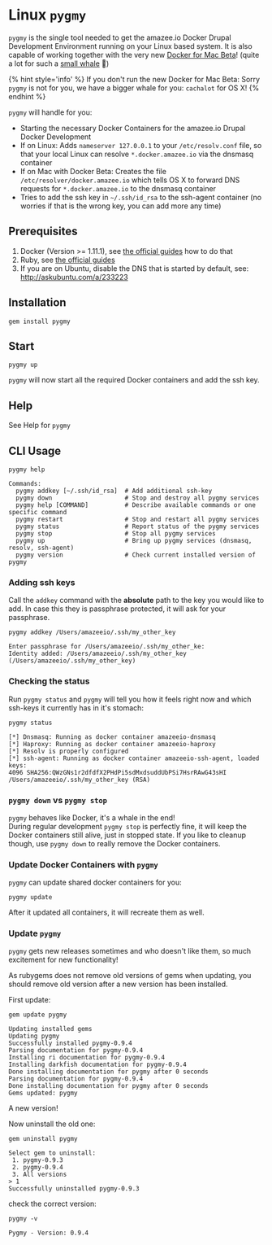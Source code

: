 # Linux `pygmy`

<!-- toc -->


`pygmy` is the single tool needed to get the amazee.io Docker Drupal Development Environment running on your Linux based system. It is also capable of working together with the very new [Docker for Mac Beta](https://blog.docker.com/2016/03/docker-for-mac-windows-beta/)! (quite a lot for such a [small whale](https://en.wikipedia.org/wiki/Pygmy_sperm_whale) 🐳)

{% hint style='info' %}
If you don't run the new Docker for Mac Beta: Sorry `pygmy` is not for you, we have a bigger whale for you: `cachalot` for OS X!
{% endhint %}

`pygmy` will handle for you:
* Starting the necessary Docker Containers for the amazee.io Drupal Docker Development
* If on Linux: Adds `nameserver 127.0.0.1` to your `/etc/resolv.conf` file, so that your local Linux can resolve `*.docker.amazee.io` via the dnsmasq container
* If on Mac with Docker Beta: Creates the file `/etc/resolver/docker.amazee.io` which tells OS X to forward DNS requests for `*.docker.amazee.io` to the dnsmasq container
* Tries to add the ssh key in `~/.ssh/id_rsa` to the ssh-agent container (no worries if that is the wrong key, you can add more any time)



## Prerequisites
1. Docker (Version >= 1.11.1), see [the official guides](https://docs.docker.com/engine/installation/) how to do that
2. Ruby, see [the official guides ](https://www.ruby-lang.org/en/documentation/installation/)
3. If you are on Ubuntu, disable the DNS that is started by default, see: http://askubuntu.com/a/233223

## Installation
    gem install pygmy

## Start

    pygmy up

`pygmy` will now start all the required Docker containers and add the ssh key.

## Help

See Help for `pygmy`

## CLI Usage

```
pygmy help

Commands:
  pygmy addkey [~/.ssh/id_rsa]  # Add additional ssh-key
  pygmy down                    # Stop and destroy all pygmy services
  pygmy help [COMMAND]          # Describe available commands or one specific command
  pygmy restart                 # Stop and restart all pygmy services
  pygmy status                  # Report status of the pygmy services
  pygmy stop                    # Stop all pygmy services
  pygmy up                      # Bring up pygmy services (dnsmasq, resolv, ssh-agent)
  pygmy version                 # Check current installed version of pygmy
```

### Adding ssh keys

Call the `addkey` command with the **absolute** path to the key you would like to add. In case this they is passphrase protected, it will ask for your passphrase.

    pygmy addkey /Users/amazeeio/.ssh/my_other_key

    Enter passphrase for /Users/amazeeio/.ssh/my_other_ke:
    Identity added: /Users/amazeeio/.ssh/my_other_key (/Users/amazeeio/.ssh/my_other_key)

### Checking the status

Run `pygmy status` and `pygmy` will tell you how it feels right now and which ssh-keys it currently has in it's stomach:

    pygmy status

    [*] Dnsmasq: Running as docker container amazeeio-dnsmasq
    [*] Haproxy: Running as docker container amazeeio-haproxy
    [*] Resolv is properly configured
    [*] ssh-agent: Running as docker container amazeeio-ssh-agent, loaded keys:
    4096 SHA256:QWzGNs1r2dfdfX2PHdPi5sdMxdsuddUbPSi7HsrRAwG43sHI /Users/amazeeio/.ssh/my_other_key (RSA)


### `pygmy down` vs `pygmy stop`

`pygmy` behaves like Docker, it's a whale in the end!  
During regular development `pygmy stop` is perfectly fine, it will keep the Docker containers still alive, just in stopped state.
If you like to cleanup though, use `pygmy down` to really remove the Docker containers.

### Update Docker Containers with `pygmy`

`pygmy` can update shared docker containers for you:

    pygmy update

After it updated all containers, it will recreate them as well.


### Update `pygmy`

`pygmy` gets new releases sometimes and who doesn't like them, so much excitement for new functionality!

As rubygems does not remove old versions of gems when updating, you should remove old version after a new version has been installed.

First update:

    gem update pygmy

    Updating installed gems
    Updating pygmy
    Successfully installed pygmy-0.9.4
    Parsing documentation for pygmy-0.9.4
    Installing ri documentation for pygmy-0.9.4
    Installing darkfish documentation for pygmy-0.9.4
    Done installing documentation for pygmy after 0 seconds
    Parsing documentation for pygmy-0.9.4
    Done installing documentation for pygmy after 0 seconds
    Gems updated: pygmy

A new version!

Now uninstall the old one:

    gem uninstall pygmy

    Select gem to uninstall:
     1. pygmy-0.9.3
     2. pygmy-0.9.4
     3. All versions
    > 1
    Successfully uninstalled pygmy-0.9.3

check the correct version:

    pygmy -v

    Pygmy - Version: 0.9.4
